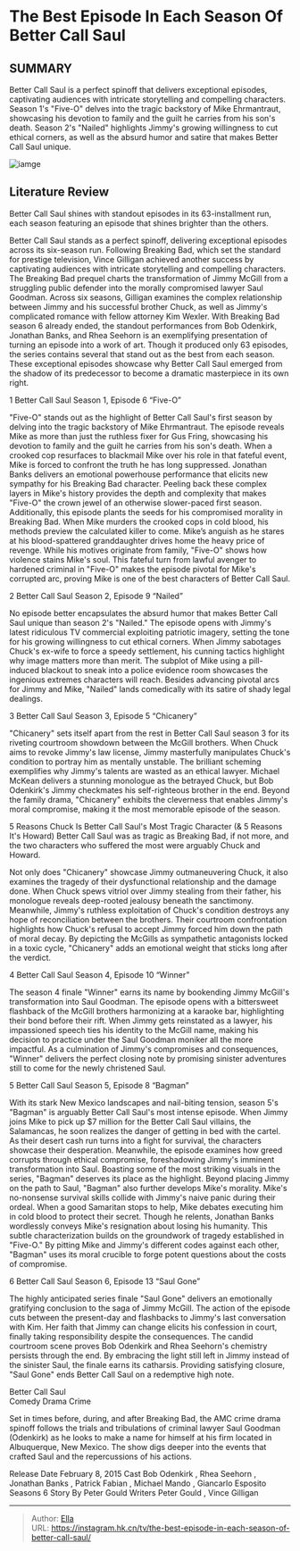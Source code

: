 # The Best Episode In Each Season Of Better Call Saul


## SUMMARY 


 Better Call Saul is a perfect spinoff that delivers exceptional episodes, captivating audiences with intricate storytelling and compelling characters. 
 Season 1&#39;s &#34;Five-O&#34; delves into the tragic backstory of Mike Ehrmantraut, showcasing his devotion to family and the guilt he carries from his son&#39;s death. 
 Season 2&#39;s &#34;Nailed&#34; highlights Jimmy&#39;s growing willingness to cut ethical corners, as well as the absurd humor and satire that makes Better Call Saul unique. 

![iamge](https://static1.srcdn.com/wordpress/wp-content/uploads/2024/01/better-call-saul.jpg)

## Literature Review

Better Call Saul shines with standout episodes in its 63-installment run, each season featuring an episode that shines brighter than the others.





Better Call Saul stands as a perfect spinoff, delivering exceptional episodes across its six-season run. Following Breaking Bad, which set the standard for prestige television, Vince Gilligan achieved another success by captivating audiences with intricate storytelling and compelling characters. The Breaking Bad prequel charts the transformation of Jimmy McGill from a struggling public defender into the morally compromised lawyer Saul Goodman. Across six seasons, Gilligan examines the complex relationship between Jimmy and his successful brother Chuck, as well as Jimmy&#39;s complicated romance with fellow attorney Kim Wexler.
With Breaking Bad season 6 already ended, the standout performances from Bob Odenkirk, Jonathan Banks, and Rhea Seehorn is an exemplifying presentation of turning an episode into a work of art. Though it produced only 63 episodes, the series contains several that stand out as the best from each season. These exceptional episodes showcase why Better Call Saul emerged from the shadow of its predecessor to become a dramatic masterpiece in its own right.









 








 1  Better Call Saul Season 1, Episode 6 
“Five-O”
        

&#34;Five-O&#34; stands out as the highlight of Better Call Saul&#39;s first season by delving into the tragic backstory of Mike Ehrmantraut. The episode reveals Mike as more than just the ruthless fixer for Gus Fring, showcasing his devotion to family and the guilt he carries from his son&#39;s death. When a crooked cop resurfaces to blackmail Mike over his role in that fateful event, Mike is forced to confront the truth he has long suppressed. Jonathan Banks delivers an emotional powerhouse performance that elicits new sympathy for his Breaking Bad character. Peeling back these complex layers in Mike&#39;s history provides the depth and complexity that makes &#34;Five-O&#34; the crown jewel of an otherwise slower-paced first season.
Additionally, this episode plants the seeds for his compromised morality in Breaking Bad. When Mike murders the crooked cops in cold blood, his methods preview the calculated killer to come. Mike’s anguish as he stares at his blood-spattered granddaughter drives home the heavy price of revenge. While his motives originate from family, &#34;Five-O&#34; shows how violence stains Mike&#39;s soul. This fateful turn from lawful avenger to hardened criminal in &#34;Five-O&#34; makes the episode pivotal for Mike&#39;s corrupted arc, proving Mike is one of the best characters of Better Call Saul.





 2  Better Call Saul Season 2, Episode 9 
“Nailed”


 







No episode better encapsulates the absurd humor that makes Better Call Saul unique than season 2&#39;s &#34;Nailed.&#34; The episode opens with Jimmy&#39;s latest ridiculous TV commercial exploiting patriotic imagery, setting the tone for his growing willingness to cut ethical corners. When Jimmy sabotages Chuck&#39;s ex-wife to force a speedy settlement, his cunning tactics highlight why image matters more than merit. The subplot of Mike using a pill-induced blackout to sneak into a police evidence room showcases the ingenious extremes characters will reach. Besides advancing pivotal arcs for Jimmy and Mike, &#34;Nailed&#34; lands comedically with its satire of shady legal dealings.





 3  Better Call Saul Season 3, Episode 5 
“Chicanery”
        

&#34;Chicanery&#34; sets itself apart from the rest in Better Call Saul season 3 for its riveting courtroom showdown between the McGill brothers. When Chuck aims to revoke Jimmy&#39;s law license, Jimmy masterfully manipulates Chuck&#39;s condition to portray him as mentally unstable. The brilliant scheming exemplifies why Jimmy&#39;s talents are wasted as an ethical lawyer. Michael McKean delivers a stunning monologue as the betrayed Chuck, but Bob Odenkirk&#39;s Jimmy checkmates his self-righteous brother in the end. Beyond the family drama, &#34;Chicanery&#34; exhibits the cleverness that enables Jimmy&#39;s moral compromise, making it the most memorable episode of the season.
            
 
 5 Reasons Chuck Is Better Call Saul&#39;s Most Tragic Character (&amp; 5 Reasons It&#39;s Howard) 
Better Call Saul was as tragic as Breaking Bad, if not more, and the two characters who suffered the most were arguably Chuck and Howard.



Not only does &#34;Chicanery&#34; showcase Jimmy outmaneuvering Chuck, it also examines the tragedy of their dysfunctional relationship and the damage done. When Chuck spews vitriol over Jimmy stealing from their father, his monologue reveals deep-rooted jealousy beneath the sanctimony. Meanwhile, Jimmy&#39;s ruthless exploitation of Chuck&#39;s condition destroys any hope of reconciliation between the brothers. Their courtroom confrontation highlights how Chuck&#39;s refusal to accept Jimmy forced him down the path of moral decay. By depicting the McGills as sympathetic antagonists locked in a toxic cycle, &#34;Chicanery&#34; adds an emotional weight that sticks long after the verdict.





 4  Better Call Saul Season 4, Episode 10 
“Winner”


 







The season 4 finale &#34;Winner&#34; earns its name by bookending Jimmy McGill&#39;s transformation into Saul Goodman. The episode opens with a bittersweet flashback of the McGill brothers harmonizing at a karaoke bar, highlighting their bond before their rift. When Jimmy gets reinstated as a lawyer, his impassioned speech ties his identity to the McGill name, making his decision to practice under the Saul Goodman moniker all the more impactful. As a culmination of Jimmy&#39;s compromises and consequences, &#34;Winner&#34; delivers the perfect closing note by promising sinister adventures still to come for the newly christened Saul.





 5  Better Call Saul Season 5, Episode 8 
“Bagman”
        

With its stark New Mexico landscapes and nail-biting tension, season 5&#39;s &#34;Bagman&#34; is arguably Better Call Saul&#39;s most intense episode. When Jimmy joins Mike to pick up $7 million for the Better Call Saul villains, the Salamancas, he soon realizes the danger of getting in bed with the cartel. As their desert cash run turns into a fight for survival, the characters showcase their desperation. Meanwhile, the episode examines how greed corrupts through ethical compromise, foreshadowing Jimmy&#39;s imminent transformation into Saul. Boasting some of the most striking visuals in the series, &#34;Bagman&#34; deserves its place as the highlight.
Beyond placing Jimmy on the path to Saul, &#34;Bagman&#34; also further develops Mike&#39;s morality. Mike&#39;s no-nonsense survival skills collide with Jimmy&#39;s naive panic during their ordeal. When a good Samaritan stops to help, Mike debates executing him in cold blood to protect their secret. Though he relents, Jonathan Banks wordlessly conveys Mike&#39;s resignation about losing his humanity. This subtle characterization builds on the groundwork of tragedy established in &#34;Five-O.&#34; By pitting Mike and Jimmy&#39;s different codes against each other, &#34;Bagman&#34; uses its moral crucible to forge potent questions about the costs of compromise.





 6  Better Call Saul Season 6, Episode 13 
“Saul Gone”
        

The highly anticipated series finale &#34;Saul Gone&#34; delivers an emotionally gratifying conclusion to the saga of Jimmy McGill. The action of the episode cuts between the present-day and flashbacks to Jimmy&#39;s last conversation with Kim. Her faith that Jimmy can change elicits his confession in court, finally taking responsibility despite the consequences. The candid courtroom scene proves Bob Odenkirk and Rhea Seehorn&#39;s chemistry persists through the end. By embracing the light still left in Jimmy instead of the sinister Saul, the finale earns its catharsis. Providing satisfying closure, &#34;Saul Gone&#34; ends Better Call Saul on a redemptive high note.
        


  Better Call Saul  
Comedy
Drama
Crime

Set in times before, during, and after Breaking Bad, the AMC crime drama spinoff follows the trials and tribulations of criminal lawyer Saul Goodman (Odenkirk) as he looks to make a name for himself at his firm located in Albuquerque, New Mexico. The show digs deeper into the events that crafted Saul and the repercussions of his actions.

  Release Date    February 8, 2015     Cast    Bob Odenkirk , Rhea Seehorn , Jonathan Banks , Patrick Fabian , Michael Mando , Giancarlo Esposito     Seasons    6     Story By    Peter Gould     Writers    Peter Gould , Vince Gilligan    



---

> Author: [Ella](https://instagram.hk.cn/)  
> URL: https://instagram.hk.cn/tv/the-best-episode-in-each-season-of-better-call-saul/  

